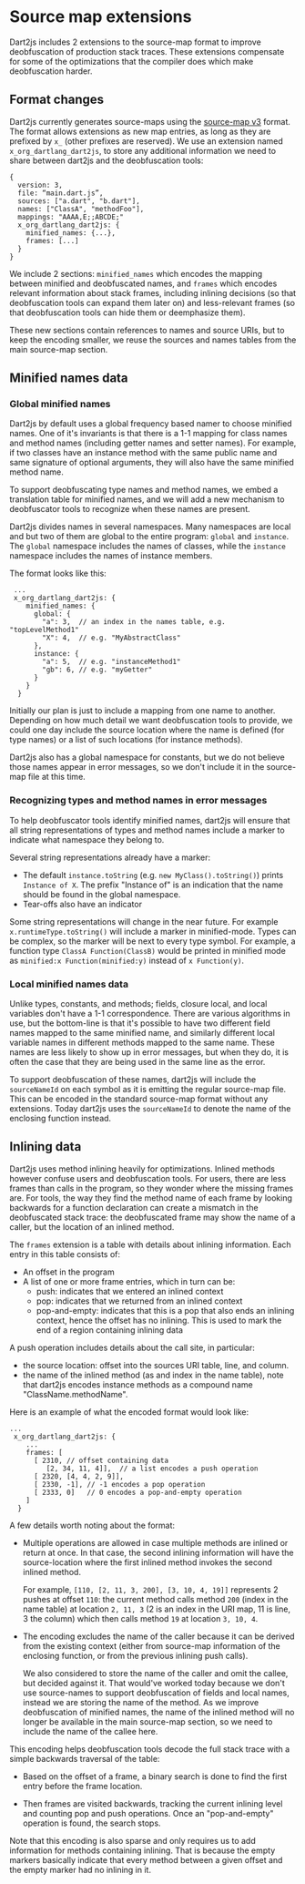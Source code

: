 # Source map extensions

Dart2js includes 2 extensions to the source-map format to improve deobfuscation
of production stack traces. These extensions compensate for some of the
optimizations that the compiler does which make deobfuscation harder.

## Format changes

Dart2js currently generates source-maps using the [source-map v3][sourcemapv3]
format. The format allows extensions as new map entries, as long as they are
prefixed by `x_` (other prefixes are reserved). We use an extension named
`x_org_dartlang_dart2js`, to store any additional information we need to
share between dart2js and the deobfuscation tools:

```
{
  version: 3,
  file: “main.dart.js”,
  sources: ["a.dart", "b.dart"],
  names: ["ClassA", "methodFoo"],
  mappings: "AAAA,E;;ABCDE;"
  x_org_dartlang_dart2js: {
    minified_names: {...},
    frames: [...]
  }
}
```

We include 2 sections: `minified_names` which encodes the mapping between
minified and deobfuscated names, and `frames` which encodes relevant
information about stack frames, including inlining decisions (so that
deobfuscation tools can expand them later on) and less-relevant frames (so that
deobfuscation tools can hide them or deemphasize them).

These new sections contain references to names and source URIs, but to
keep the encoding smaller, we reuse the sources and names tables from the
main source-map section.

## Minified names data

### Global minified names

Dart2js by default uses a global frequency based namer to choose minified
names. One of it's invariants is that there is a 1-1 mapping for class names
and method names (including getter names and setter names). For example, if two
classes have an instance method with the same public name and same signature of
optional arguments, they will also have the same minified method name.

To support deobfuscating type names and method names, we embed a translation
table for minified names, and we will
add a new mechanism to deobfuscator tools to recognize when these names are
present.


Dart2js divides names in several namespaces. Many namespaces are local and
but two of them are global to the entire program: `global` and `instance`. The
`global` namespace includes the names of classes, while the `instance`
namespace includes the names of instance members.

The format looks like this:

```
 ...
 x_org_dartlang_dart2js: {
    minified_names: {
      global: {
        "a": 3,  // an index in the names table, e.g. "topLevelMethod1"
        "X": 4,  // e.g. "MyAbstractClass"
      },
      instance: {
        "a": 5,  // e.g. "instanceMethod1"
        "gb": 6, // e.g. "myGetter"
      }
    }
  }
```

Initially our plan is just to include a mapping from one name to another.
Depending on how much detail we want deobfuscation tools to provide, we could
one day include the source location where the name is defined (for type names)
or a list of such locations (for instance methods).

Dart2js also has a global namespace for constants, but we do not believe those
names appear in error messages, so we don't include it in the source-map
file at this time.

### Recognizing types and method names in error messages

To help deobfuscator tools identify minified names, dart2js will ensure that
all string representations of types and method names include a marker to
indicate what namespace they belong to.

Several string representations already have a marker:
 * The default `instance.toString` (e.g. `new MyClass().toString()`) prints
`Instance of X`. The prefix "Instance of" is an indication that the name should
be found in the global namespace.
 * Tear-offs also have an indicator

Some string representations will change in the near future. For example
`x.runtimeType.toString()` will include a marker in minified-mode. Types can be
complex, so the marker will be next to every type symbol. For example,
a function type `ClassA Function(ClassB)` would be printed in minified mode as
`minified:x Function(minified:y)` instead of `x Function(y)`.

### Local minified names data

Unlike types, constants, and methods; fields, closure local, and local
variables don't have a 1-1 correspondence. There are various algorithms in use,
but the bottom-line is that it's possible to have two different field names
mapped to the same minified name, and similarly different local variable names
in different methods mapped to the same name.  These names are less likely to
show up in error messages, but when they do, it is often the case that they are
being used in the same line as the error.

To support deobfuscation of these names, dart2js will include the `sourceNameId`
on each symbol as it is emitting the regular source-map file. This can be
encoded in the standard source-map format without any extensions. Today dart2js
uses the `sourceNameId` to denote the name of the enclosing function instead.

## Inlining data

Dart2js uses method inlining heavily for optimizations. Inlined methods however
confuse users and deobfuscation tools. For users, there are less frames than
calls in the program, so they wonder where the missing frames are. For tools,
the way they find the method name of each frame by looking backwards for a
function declaration can create a mismatch in the deobfuscated stack trace: the
deobfuscated frame may show the name of a caller, but the location of an
inlined method.

The `frames` extension is a table with details about inlining information.
Each entry in this table consists of:
 * An offset in the program
 * A list of one or more frame entries, which in turn can be:
    * push: indicates that we entered an inlined context
    * pop: indicates that we returned from an inlined context
    * pop-and-empty: indicates that this is a pop that also ends an inlining
      context, hence the offset has no inlining. This is used to mark the end
      of a region containing inlining data

A push operation includes details about the call site, in particular:
 * the source location: offset into the sources URI table, line, and column.
 * the name of the inlined method (as and index in the name table), note that
   dart2js encodes instance methods as a compound name "ClassName.methodName".

Here is an example of what the encoded format would look like:
```
...
 x_org_dartlang_dart2js: {
    ...
    frames: [
      [ 2310, // offset containing data
         [2, 34, 11, 4]],  // a list encodes a push operation
      [ 2320, [4, 4, 2, 9]],
      [ 2330, -1], // -1 encodes a pop operation
      [ 2333, 0]   // 0 encodes a pop-and-empty operation
    ]
  }
```

A few details worth noting about the format:
 * Multiple operations are allowed in case multiple methods are inlined or
   return at once. In that case, the second inlining information will have the
   source-location where the first inlined method invokes the second inlined
   method.

   For example, `[110, [2, 11, 3, 200], [3, 10, 4, 19]]` represents 2 pushes at
   offset `110`: the current method calls method `200` (index in the name table)
   at location `2, 11, 3` (2 is an index in the URI map, 11 is line, 3 the
   column) which then calls method `19` at location `3, 10, 4`.

 * The encoding excludes the name of the caller because it can be derived from
   the existing context (either from source-map information of the enclosing
   function, or from the previous inlining push calls).

   We also considered to store the name of the caller and omit the callee, but
   decided against it. That would've worked today because we don't use
   source-names to support deobfuscation of fields and local names, instead we
   are storing the name of the method. As we improve deobfuscation of minified
   names, the name of the inlined method will no longer be available in the main
   source-map section, so we need to include the name of the callee here.

This encoding helps deobfuscation tools decode the full stack trace with a
simple backwards traversal of the table:

 * Based on the offset of a frame, a binary search is done to find the first
   entry before the frame location.

 * Then frames are visited backwards, tracking the current inlining level and
   counting pop and push operations. Once an "pop-and-empty" operation is
   found, the search stops.

Note that this encoding is also sparse and only requires us to add information
for methods containing inlining. That is because the empty markers basically
indicate that every method between a given offset and the empty marker had no
inlining in it.

[sourcemapv3]: https://docs.google.com/document/d/1U1RGAehQwRypUTovF1KRlpiOFze0b-_2gc6fAH0KY0k/edit#heading=h.n05z8dfyl3yh

